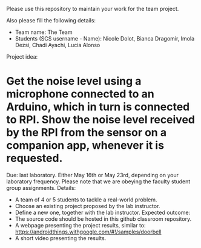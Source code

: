 Please use this repository to maintain your work for the team project.

Also please fill the following details:

- Team name: The Team
- Students (SCS username - Name): Nicole Dolot, Bianca Dragomir, Imola Dezsi, Chadi Ayachi, Lucia Alonso

Project idea:

Get the noise level using a microphone connected to an Arduino, which in turn is connected to RPI. Show the noise level received by the RPI from the sensor on a companion app, whenever it is requested.
=============

Due: last laboratory.
	Either May 16th or May 23rd, depending on your laboratory frequency.
	Please note that we are obeying the faculty student group assignments.
Details:
- A team of 4 or 5 students to tackle a real-world problem.
- Choose an existing project proposed by the lab instructor.
- Define a new one, together with the lab instructor.
Expected outcome:
- The source code should be hosted in this github classroom repository.
- A webpage presenting the project results, similar to:
	https://androidthings.withgoogle.com/#!/samples/doorbell
- A short video presenting the results.

